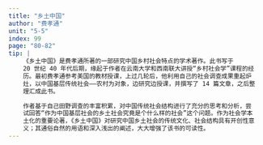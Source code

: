 ```yaml
---
title: "乡土中国"
author: "费孝通"
unit: "5-5"
index: 99
page: "80-82"
tip: |
    《乡土中国》是费孝通所著的一部研究中国乡村社会特点的学术著作。此书写于
    20 世纪 40 年代后期，缘起于作者在云南大学和西南联大讲授“乡村社会学”课程的经
    历。最初费孝通参考美国的教材授课，上过几轮后，他利用自己的社会调查成果重起炉
    灶，以中国基层传统社会——农村为对象，边研究边授课，并撰写了 14 篇文章，之后整
    理汇成此书。

    作者基于自己田野调查的丰富积累，对中国传统社会结构进行了充分的思考和分析，尝
    试回答“作为中国基层社会的乡土社会究竟是个什么样的社会”这个问题。作为社会学本
    土化的重要论著，《乡土中国》对研究中国乡土社会的传统文化、社会结构具有开创性意
    义；其通俗自然的用语和深入浅出的阐述，大大增强了该书的可读性。
---
```

